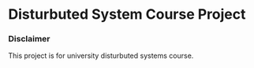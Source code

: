 # Disturbuted System Course Project
### Disclaimer
This project is for university disturbuted systems course.  
